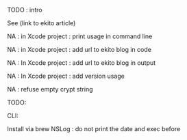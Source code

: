 TODO : intro

See (link to ekito article)

NA : in Xcode project : print usage in command line

NA : in Xcode project : add url to ekito blog in code 

NA : In Xcode project : add url to ekito blog in output

NA : In Xcode project : add version usage

NA : refuse empty crypt string

TODO:

CLI:

 Install via brew
 NSLog : do not print the date and exec before